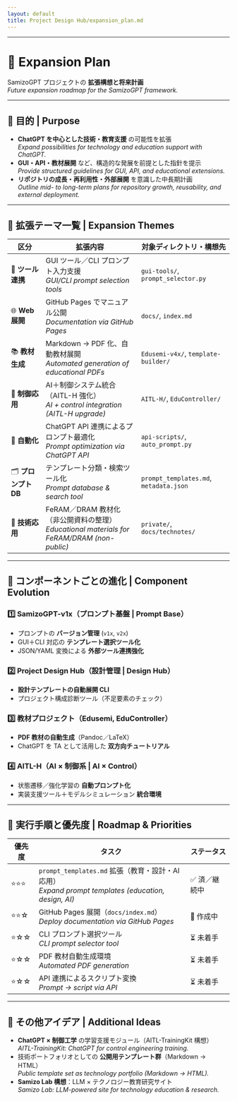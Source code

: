 ```yaml
---
layout: default
title: Project Design Hub/expansion_plan.md
---
```


---

# 🚀 Expansion Plan

SamizoGPT プロジェクトの **拡張構想と将来計画**  
*Future expansion roadmap for the SamizoGPT framework.*

---

## 🎯 目的 | Purpose
- **ChatGPT を中心とした技術・教育支援** の可能性を拡張  
  *Expand possibilities for technology and education support with ChatGPT.*  
- **GUI・API・教材展開** など、構造的な発展を前提とした指針を提示  
  *Provide structured guidelines for GUI, API, and educational extensions.*  
- **リポジトリの成長・再利用性・外部展開** を意識した中長期計画  
  *Outline mid- to long-term plans for repository growth, reusability, and external deployment.*  

---

## 🧭 拡張テーマ一覧 | Expansion Themes

| 区分 | 拡張内容 | 対象ディレクトリ・構想先 |
|------|----------|---------------------------|
| 🔧 **ツール連携** | GUI ツール／CLI プロンプト入力支援<br>*GUI/CLI prompt selection tools* | `gui-tools/`, `prompt_selector.py` |
| 🌐 **Web 展開** | GitHub Pages でマニュアル公開<br>*Documentation via GitHub Pages* | `docs/`, `index.md` |
| 📚 **教材生成** | Markdown → PDF 化、自動教材展開<br>*Automated generation of educational PDFs* | `Edusemi-v4x/`, `template-builder/` |
| 🤖 **制御応用** | AI＋制御システム統合（AITL-H 強化）<br>*AI + control integration (AITL-H upgrade)* | `AITL-H/`, `EduController/` |
| 🧠 **自動化** | ChatGPT API 連携によるプロンプト最適化<br>*Prompt optimization via ChatGPT API* | `api-scripts/`, `auto_prompt.py` |
| 🗂 **プロンプト DB** | テンプレート分類・検索ツール化<br>*Prompt database & search tool* | `prompt_templates.md`, `metadata.json` |
| 🔬 **技術応用** | FeRAM／DRAM 教材化（非公開資料の整理）<br>*Educational materials for FeRAM/DRAM (non-public)* | `private/`, `docs/technotes/` |

---

## 📘 コンポーネントごとの進化 | Component Evolution

### 1️⃣ SamizoGPT-v1x（プロンプト基盤 | Prompt Base）
- プロンプトの **バージョン管理** (`v1x`, `v2x`)  
- GUI＋CLI 対応の **テンプレート選択ツール化**  
- JSON/YAML 変換による **外部ツール連携強化**

### 2️⃣ Project Design Hub（設計管理 | Design Hub）
- **設計テンプレートの自動展開 CLI**  
- プロジェクト構成診断ツール（不足要素のチェック）

### 3️⃣ 教材プロジェクト（Edusemi, EduController）
- **PDF 教材の自動生成**（Pandoc／LaTeX）  
- ChatGPT を TA として活用した **双方向チュートリアル**

### 4️⃣ AITL-H（AI × 制御系 | AI × Control）
- 状態遷移／強化学習の **自動プロンプト化**  
- 実装支援ツール＋モデルシミュレーション **統合環境**

---

## 🔄 実行手順と優先度 | Roadmap & Priorities

| 優先度 | タスク | ステータス |
|--------|--------|-------------|
| ⭐⭐⭐ | `prompt_templates.md` 拡張（教育・設計・AI 応用）<br>*Expand prompt templates (education, design, AI)* | ✅ 済／継続中 |
| ⭐⭐☆ | GitHub Pages 展開（`docs/index.md`）<br>*Deploy documentation via GitHub Pages* | 🔄 作成中 |
| ⭐☆☆ | CLI プロンプト選択ツール<br>*CLI prompt selector tool* | ⏳ 未着手 |
| ⭐☆☆ | PDF 教材自動生成環境<br>*Automated PDF generation* | ⏳ 未着手 |
| ⭐☆☆ | API 連携によるスクリプト変換<br>*Prompt → script via API* | ⏳ 未着手 |

---

## 🧩 その他アイデア | Additional Ideas
- **ChatGPT × 制御工学** の学習支援モジュール（AITL-TrainingKit 構想）  
  *AITL-TrainingKit: ChatGPT for control engineering training.*  
- 技術ポートフォリオとしての **公開用テンプレート群**（Markdown → HTML）  
  *Public template set as technology portfolio (Markdown → HTML).*  
- **Samizo Lab 構想**：LLM × テクノロジー教育研究サイト  
  *Samizo Lab: LLM-powered site for technology education & research.*
